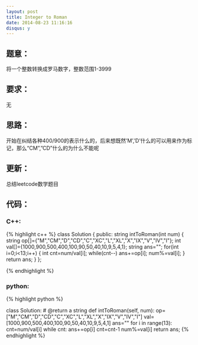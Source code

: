 ```yaml
---
layout: post
title: Integer to Roman
date: 2014-08-23 11:16:16
disqus: y
---
```


## 题意：
将一个整数转换成罗马数字，整数范围1-3999

## 要求：
无

## 思路：
开始在纠结各种400/900的表示什么的，后来想既然’M’,’D’什么的可以用来作为标记，那么“CM”,”CD”什么的为什么不能呢

## 更新：
总结leetcode数学题目

## 代码：

### C++:

{% highlight c++ %}
class Solution {
public:
    string intToRoman(int num) {
        string op[]={"M","CM","D","CD","C","XC","L","XL","X","IX","V","IV","I"};
        int val[]={1000,900,500,400,100,90,50,40,10,9,5,4,1};
        string ans="";
        for(int i=0;i<13;i++)
        {
            int cnt=num/val[i];
            while(cnt--)
                ans+=op[i];
            num%=val[i];
        }
        return ans;
    }
};


 {% endhighlight %}
### python:

{% highlight python %}

class Solution:
    # @return a string
    def intToRoman(self, num):
        op=["M","CM","D","CD","C","XC","L","XL","X","IX","V","IV","I"]
        val=[1000,900,500,400,100,90,50,40,10,9,5,4,1]
        ans=""
        for i in range(13):
            cnt=num/val[i]
            while cnt:
                ans+=op[i]
                cnt=cnt-1
            num%=val[i]
        return ans;
 {% endhighlight %}

